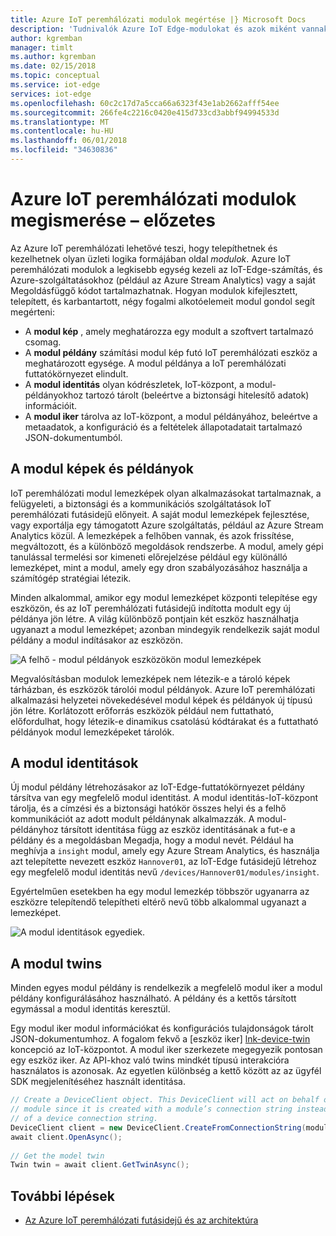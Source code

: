 ```yaml
---
title: Azure IoT peremhálózati modulok megértése |} Microsoft Docs
description: 'Tudnivalók Azure IoT Edge-modulokat és azok miként vannak konfigurálva:'
author: kgremban
manager: timlt
ms.author: kgremban
ms.date: 02/15/2018
ms.topic: conceptual
ms.service: iot-edge
services: iot-edge
ms.openlocfilehash: 60c2c17d7a5cca66a6323f43e1ab2662afff54ee
ms.sourcegitcommit: 266fe4c2216c0420e415d733cd3abbf94994533d
ms.translationtype: MT
ms.contentlocale: hu-HU
ms.lasthandoff: 06/01/2018
ms.locfileid: "34630836"
---
```

# <a name="understand-azure-iot-edge-modules---preview"></a>Azure IoT peremhálózati modulok megismerése – előzetes

Az Azure IoT peremhálózati lehetővé teszi, hogy telepíthetnek és kezelhetnek olyan üzleti logika formájában oldal *modulok*. Azure IoT peremhálózati modulok a legkisebb egység kezeli az IoT-Edge-számítás, és Azure-szolgáltatásokhoz (például az Azure Stream Analytics) vagy a saját Megoldásfüggő kódot tartalmazhatnak. Hogyan modulok kifejlesztett, telepített, és karbantartott, négy fogalmi alkotóelemeit modul gondol segít megérteni:

* A **modul kép** , amely meghatározza egy modult a szoftvert tartalmazó csomag.
* A **modul példány** számítási modul kép futó IoT peremhálózati eszköz a meghatározott egysége. A modul példánya a IoT peremhálózati futtatókörnyezet elindult.
* A **modul identitás** olyan kódrészletek, IoT-központ, a modul-példányokhoz tartozó tárolt (beleértve a biztonsági hitelesítő adatok) információit.
* A **modul iker** tárolva az IoT-központ, a modul példányához, beleértve a metaadatok, a konfiguráció és a feltételek állapotadatait tartalmazó JSON-dokumentumból. 

## <a name="module-images-and-instances"></a>A modul képek és példányok

IoT peremhálózati modul lemezképek olyan alkalmazásokat tartalmaznak, a felügyeleti, a biztonsági és a kommunikációs szolgáltatások IoT peremhálózati futásidejű előnyeit. A saját modul lemezképek fejlesztése, vagy exportálja egy támogatott Azure szolgáltatás, például az Azure Stream Analytics közül.
A lemezképek a felhőben vannak, és azok frissítése, megváltozott, és a különböző megoldások rendszerbe. A modul, amely gépi tanulással termelési sor kimeneti előrejelzése például egy különálló lemezképet, mint a modul, amely egy dron szabályozásához használja a számítógép stratégiai létezik. 

Minden alkalommal, amikor egy modul lemezképet központi telepítése egy eszközön, és az IoT peremhálózati futásidejű indította modult egy új példánya jön létre. A világ különböző pontjain két eszköz használhatja ugyanazt a modul lemezképet; azonban mindegyik rendelkezik saját modul példány a modul indításakor az eszközön. 

![A felhő - modul példányok eszközökön modul lemezképek][1]

Megvalósításban modulok lemezképek nem létezik-e a tároló képek tárházban, és eszközök tárolói modul példányok. Azure IoT peremhálózati alkalmazási helyzetei növekedésével modul képek és példányok új típusú jön létre. Korlátozott erőforrás eszközök például nem futtatható, előfordulhat, hogy létezik-e dinamikus csatolású kódtárakat és a futtatható példányok modul lemezképeket tárolók. 

## <a name="module-identities"></a>A modul identitások

Új modul példány létrehozásakor az IoT-Edge-futtatókörnyezet példány társítva van egy megfelelő modul identitást. A modul identitás-IoT-központ tárolja, és a címzési és a biztonsági hatókör összes helyi és a felhő kommunikációt az adott modult példánynak alkalmazzák.
A modul-példányhoz társított identitása függ az eszköz identitásának a fut-e a példány és a megoldásban Megadja, hogy a modul nevét. Például ha meghívja a `insight` modul, amely egy Azure Stream Analytics, és használja azt telepítette nevezett eszköz `Hannover01`, az IoT-Edge futásidejű létrehoz egy megfelelő modul identitás nevű `/devices/Hannover01/modules/insight`.

Egyértelműen esetekben ha egy modul lemezkép többször ugyanarra az eszközre telepítendő telepítheti eltérő nevű több alkalommal ugyanazt a lemezképet.

![A modul identitások egyediek.][2]

## <a name="module-twins"></a>A modul twins

Minden egyes modul példány is rendelkezik a megfelelő modul iker a modul példány konfigurálásához használható. A példány és a kettős társított egymással a modul identitás keresztül. 

Egy modul iker modul információkat és konfigurációs tulajdonságok tárolt JSON-dokumentumhoz. A fogalom fekvő a [eszköz iker] [ lnk-device-twin] koncepció az IoT-központot. A modul iker szerkezete megegyezik pontosan egy eszköz iker. Az API-khoz való twins mindkét típusú interakcióra használatos is azonosak. Az egyetlen különbség a kettő között az az ügyfél SDK megjelenítéséhez használt identitása. 

```csharp
// Create a DeviceClient object. This DeviceClient will act on behalf of a 
// module since it is created with a module’s connection string instead 
// of a device connection string. 
DeviceClient client = new DeviceClient.CreateFromConnectionString(moduleConnectionString, settings); 
await client.OpenAsync(); 
 
// Get the model twin 
Twin twin = await client.GetTwinAsync(); 
```

## <a name="next-steps"></a>További lépések
 - [Az Azure IoT peremhálózati futásidejű és az architektúra][lnk-runtime]

<!-- Images -->
[1]: ./media/iot-edge-modules/image_instance.png
[2]: ./media/iot-edge-modules/identity.png

<!-- Links -->
[lnk-device-identity]: ../iot-hub/iot-hub-devguide-identity-registry.md
[lnk-device-twin]: ../iot-hub/iot-hub-devguide-device-twins.md
[lnk-runtime]: iot-edge-runtime.md